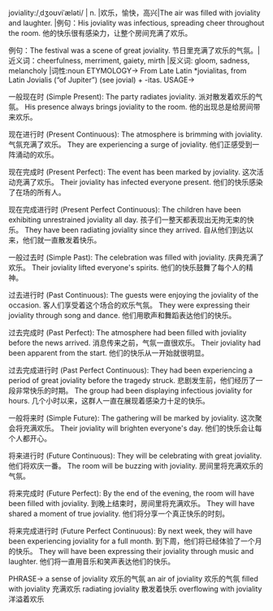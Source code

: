 joviality:/ˌdʒoʊviˈæləti/ | n. |欢乐，愉快，高兴|The air was filled with joviality and laughter. |例句：His joviality was infectious, spreading cheer throughout the room. 他的快乐很有感染力，让整个房间充满了欢乐。

例句：The festival was a scene of great joviality. 节日里充满了欢乐的气氛。|近义词：cheerfulness, merriment, gaiety, mirth |反义词: gloom, sadness, melancholy |词性:noun
ETYMOLOGY->
From Late Latin *jovialitas, from Latin Jovialis (“of Jupiter”) (see jovial) + -itas.
USAGE->

一般现在时 (Simple Present):
The party radiates joviality.  派对散发着欢乐的气氛。
His presence always brings joviality to the room. 他的出现总是给房间带来欢乐。


现在进行时 (Present Continuous):
The atmosphere is brimming with joviality. 气氛充满了欢乐。
They are experiencing a surge of joviality. 他们正感受到一阵涌动的欢乐。


现在完成时 (Present Perfect):
The event has been marked by joviality.  这次活动充满了欢乐。
Their joviality has infected everyone present. 他们的快乐感染了在场的所有人。


现在完成进行时 (Present Perfect Continuous):
The children have been exhibiting unrestrained joviality all day. 孩子们一整天都表现出无拘无束的快乐。
They have been radiating joviality since they arrived. 自从他们到达以来，他们就一直散发着快乐。


一般过去时 (Simple Past):
The celebration was filled with joviality. 庆典充满了欢乐。
Their joviality lifted everyone's spirits. 他们的快乐鼓舞了每个人的精神。


过去进行时 (Past Continuous):
The guests were enjoying the joviality of the occasion. 客人们享受着这个场合的欢乐气氛。
They were expressing their joviality through song and dance. 他们用歌声和舞蹈表达他们的快乐。


过去完成时 (Past Perfect):
The atmosphere had been filled with joviality before the news arrived.  消息传来之前，气氛一直很欢乐。
Their joviality had been apparent from the start.  他们的快乐从一开始就很明显。


过去完成进行时 (Past Perfect Continuous):
They had been experiencing a period of great joviality before the tragedy struck.  悲剧发生前，他们经历了一段非常快乐的时期。
The group had been displaying infectious joviality for hours.  几个小时以来，这群人一直在展现着感染力十足的快乐。


一般将来时 (Simple Future):
The gathering will be marked by joviality.  这次聚会将充满欢乐。
Their joviality will brighten everyone's day. 他们的快乐会让每个人都开心。


将来进行时 (Future Continuous):
They will be celebrating with great joviality.  他们将欢庆一番。
The room will be buzzing with joviality. 房间里将充满欢乐的气氛。


将来完成时 (Future Perfect):
By the end of the evening, the room will have been filled with joviality.  到晚上结束时，房间里将充满欢乐。
They will have shared a moment of true joviality.  他们将分享一个真正快乐的时刻。


将来完成进行时 (Future Perfect Continuous):
By next week, they will have been experiencing joviality for a full month. 到下周，他们将已经体验了一个月的快乐。
They will have been expressing their joviality through music and laughter. 他们将一直用音乐和笑声表达他们的快乐。


PHRASE->
a sense of joviality  欢乐的气氛
an air of joviality  欢乐的气氛
filled with joviality 充满欢乐
radiating joviality  散发着快乐
overflowing with joviality 洋溢着欢乐
